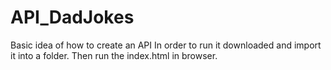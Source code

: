 # API_DadJokes
Basic idea of how to create an API
In order to run it downloaded and import it into a folder. Then run the index.html in browser.
